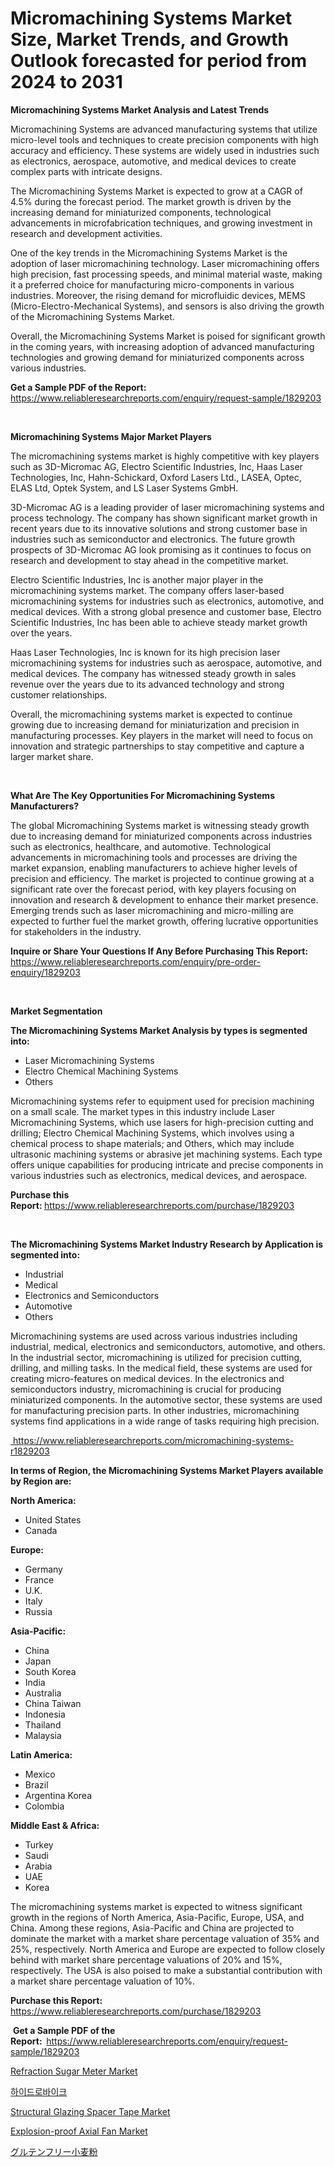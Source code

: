 <p><h1>Micromachining Systems Market Size, Market Trends, and Growth Outlook forecasted for period from 2024 to 2031</h1></p><p><strong>Micromachining Systems Market Analysis and Latest Trends</strong></p>
<p><p>Micromachining Systems are advanced manufacturing systems that utilize micro-level tools and techniques to create precision components with high accuracy and efficiency. These systems are widely used in industries such as electronics, aerospace, automotive, and medical devices to create complex parts with intricate designs.</p><p>The Micromachining Systems Market is expected to grow at a CAGR of 4.5% during the forecast period. The market growth is driven by the increasing demand for miniaturized components, technological advancements in microfabrication techniques, and growing investment in research and development activities.</p><p>One of the key trends in the Micromachining Systems Market is the adoption of laser micromachining technology. Laser micromachining offers high precision, fast processing speeds, and minimal material waste, making it a preferred choice for manufacturing micro-components in various industries. Moreover, the rising demand for microfluidic devices, MEMS (Micro-Electro-Mechanical Systems), and sensors is also driving the growth of the Micromachining Systems Market.</p><p>Overall, the Micromachining Systems Market is poised for significant growth in the coming years, with increasing adoption of advanced manufacturing technologies and growing demand for miniaturized components across various industries.</p></p>
<p><strong>Get a Sample PDF of the Report:&nbsp;</strong> <a href="https://www.reliableresearchreports.com/enquiry/request-sample/1829203">https://www.reliableresearchreports.com/enquiry/request-sample/1829203</a></p>
<p>&nbsp;</p>
<p><strong>Micromachining Systems Major Market Players</strong></p>
<p><p>The micromachining systems market is highly competitive with key players such as 3D-Micromac AG, Electro Scientific Industries, Inc, Haas Laser Technologies, Inc, Hahn-Schickard, Oxford Lasers Ltd., LASEA, Optec, ELAS Ltd, Optek System, and LS Laser Systems GmbH.</p><p>3D-Micromac AG is a leading provider of laser micromachining systems and process technology. The company has shown significant market growth in recent years due to its innovative solutions and strong customer base in industries such as semiconductor and electronics. The future growth prospects of 3D-Micromac AG look promising as it continues to focus on research and development to stay ahead in the competitive market.</p><p>Electro Scientific Industries, Inc is another major player in the micromachining systems market. The company offers laser-based micromachining systems for industries such as electronics, automotive, and medical devices. With a strong global presence and customer base, Electro Scientific Industries, Inc has been able to achieve steady market growth over the years.</p><p>Haas Laser Technologies, Inc is known for its high precision laser micromachining systems for industries such as aerospace, automotive, and medical devices. The company has witnessed steady growth in sales revenue over the years due to its advanced technology and strong customer relationships.</p><p>Overall, the micromachining systems market is expected to continue growing due to increasing demand for miniaturization and precision in manufacturing processes. Key players in the market will need to focus on innovation and strategic partnerships to stay competitive and capture a larger market share.</p></p>
<p>&nbsp;</p>
<p><strong>What Are The Key Opportunities For Micromachining Systems Manufacturers?</strong></p>
<p><p>The global Micromachining Systems market is witnessing steady growth due to increasing demand for miniaturized components across industries such as electronics, healthcare, and automotive. Technological advancements in micromachining tools and processes are driving the market expansion, enabling manufacturers to achieve higher levels of precision and efficiency. The market is projected to continue growing at a significant rate over the forecast period, with key players focusing on innovation and research & development to enhance their market presence. Emerging trends such as laser micromachining and micro-milling are expected to further fuel the market growth, offering lucrative opportunities for stakeholders in the industry.</p></p>
<p><strong>Inquire or Share Your Questions If Any Before Purchasing This Report:</strong> <a href="https://www.reliableresearchreports.com/enquiry/pre-order-enquiry/1829203">https://www.reliableresearchreports.com/enquiry/pre-order-enquiry/1829203</a></p>
<p>&nbsp;</p>
<p><strong>Market Segmentation</strong></p>
<p><strong>The Micromachining Systems Market Analysis by types is segmented into:</strong></p>
<p><ul><li>Laser Micromachining Systems</li><li>Electro Chemical Machining Systems</li><li>Others</li></ul></p>
<p><p>Micromachining systems refer to equipment used for precision machining on a small scale. The market types in this industry include Laser Micromachining Systems, which use lasers for high-precision cutting and drilling; Electro Chemical Machining Systems, which involves using a chemical process to shape materials; and Others, which may include ultrasonic machining systems or abrasive jet machining systems. Each type offers unique capabilities for producing intricate and precise components in various industries such as electronics, medical devices, and aerospace.</p></p>
<p><strong>Purchase this Report:&nbsp;</strong><a href="https://www.reliableresearchreports.com/purchase/1829203">https://www.reliableresearchreports.com/purchase/1829203</a></p>
<p>&nbsp;</p>
<p><strong>The Micromachining Systems Market Industry Research by Application is segmented into:</strong></p>
<p><ul><li>Industrial</li><li>Medical</li><li>Electronics and Semiconductors</li><li>Automotive</li><li>Others</li></ul></p>
<p><p>Micromachining systems are used across various industries including industrial, medical, electronics and semiconductors, automotive, and others. In the industrial sector, micromachining is utilized for precision cutting, drilling, and milling tasks. In the medical field, these systems are used for creating micro-features on medical devices. In the electronics and semiconductors industry, micromachining is crucial for producing miniaturized components. In the automotive sector, these systems are used for manufacturing precision parts. In other industries, micromachining systems find applications in a wide range of tasks requiring high precision.</p></p>
<p><a href="https://www.reliableresearchreports.com/micromachining-systems-r1829203">&nbsp;https://www.reliableresearchreports.com/micromachining-systems-r1829203</a></p>
<p><strong>In terms of Region, the Micromachining Systems Market Players available by Region are:</strong></p>
<p>
    <p> <strong> North America: </strong>
        <ul>
            <li>United States</li>
            <li>Canada</li>
        </ul>
        </p> 
    <p> <strong> Europe: </strong>
        <ul>
            <li>Germany</li>
            <li>France</li>
            <li>U.K.</li>
            <li>Italy</li>
            <li>Russia</li>
        </ul>
        </p> 
    <p> <strong> Asia-Pacific: </strong>
        <ul>
            <li>China</li>
            <li>Japan</li>
            <li>South Korea</li>
            <li>India</li>
            <li>Australia</li>
            <li>China Taiwan</li>
            <li>Indonesia</li>
            <li>Thailand</li>
            <li>Malaysia</li>
        </ul>
        </p> 
    <p> <strong> Latin America: </strong>
        <ul>
            <li>Mexico</li>
            <li>Brazil</li>
            <li>Argentina Korea</li>
            <li>Colombia</li>
        </ul>
        </p> 
    <p> <strong> Middle East & Africa: </strong>
        <ul>
            <li>Turkey</li>
            <li>Saudi</li>
            <li>Arabia</li>
            <li>UAE</li>
            <li>Korea</li>
        </ul>
    </p>
    </p>
<p><p>The micromachining systems market is expected to witness significant growth in the regions of North America, Asia-Pacific, Europe, USA, and China. Among these regions, Asia-Pacific and China are projected to dominate the market with a market share percentage valuation of 35% and 25%, respectively. North America and Europe are expected to follow closely behind with market share percentage valuations of 20% and 15%, respectively. The USA is also poised to make a substantial contribution with a market share percentage valuation of 10%.</p></p>
<p><strong>Purchase this Report: </strong><a href="https://www.reliableresearchreports.com/purchase/1829203">https://www.reliableresearchreports.com/purchase/1829203</a></p>
<p>&nbsp;<strong>Get a Sample PDF of the Report:&nbsp;&nbsp;</strong><a href="https://www.reliableresearchreports.com/enquiry/request-sample/1829203">https://www.reliableresearchreports.com/enquiry/request-sample/1829203</a></p>
<p><strong></strong></p>
<p><p><a href="https://github.com/moyahfrancoestellec51j635wcx/Market-Research-Report-List-2/blob/main/refraction-sugar-meter-market.md">Refraction Sugar Meter Market</a></p><p><a href="https://github.com/brendon65677/Market-Research-Report-List-1/blob/main/637105338650.md">하이드로바이크</a></p><p><a href="https://issuu.com/reportprime-2/docs/structural-glazing-spacer-tape-market-size-2030.pp">Structural Glazing Spacer Tape Market</a></p><p><a href="https://github.com/suaretopek9/Market-Research-Report-List-2/blob/main/explosion-proof-axial-fan-market.md">Explosion-proof Axial Fan Market</a></p><p><a href="https://github.com/zoetazuur/Market-Research-Report-List-1/blob/main/460280242077.md">グルテンフリー小麦粉</a></p></p>
